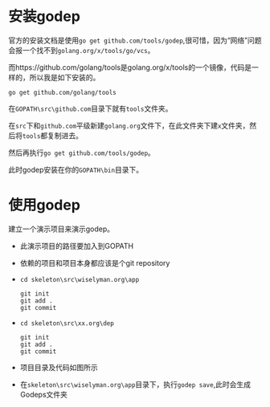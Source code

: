 # 安装godep

官方的安装文档是使用`go get github.com/tools/godep`,很可惜，因为“网络”问题会报一个找不到`golang.org/x/tools/go/vcs`。

而https://github.com/golang/tools是golang.org/x/tools的一个镜像，代码是一样的，所以我是如下安装的。

```
go get github.com/golang/tools
```

在`GOPATH\src\github.com`目录下就有`tools`文件夹。

在`src`下和`github.com`平级新建`golang.org`文件下，在此文件夹下建`x`文件夹，然后将`tools`都复制进去。

然后再执行`go get github.com/tools/godep`。

此时godep安装在你的`GOPATH\bin`目录下。


# 使用godep

建立一个演示项目来演示godep。

- 此演示项目的路径要加入到GOPATH
- 依赖的项目和项目本身都应该是个git repository
 - `cd skeleton\src\wiselyman.org\app` 
    ```
	git init
	git add .
	git commit
    ```
 - `cd skeleton\src\xx.org\dep` 
    ```
	git init
	git add .
	git commit
    ```
- 项目目录及代码如图所示




- 在`skeleton\src\wiselyman.org\app`目录下，执行`godep save`,此时会生成Godeps文件夹

